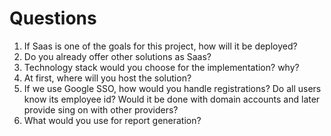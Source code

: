 # Questions
1. If Saas is one of the goals for this project, how will it be deployed?
2. Do you already offer other solutions as Saas?
3. Technology stack would you choose for the implementation? why?
4. At first, where will you host the solution?
5. If we use Google SSO, how would you handle registrations? Do all users know its employee id? Would it be done with domain accounts and later provide sing on with other providers?
6. What would you use for report generation?
